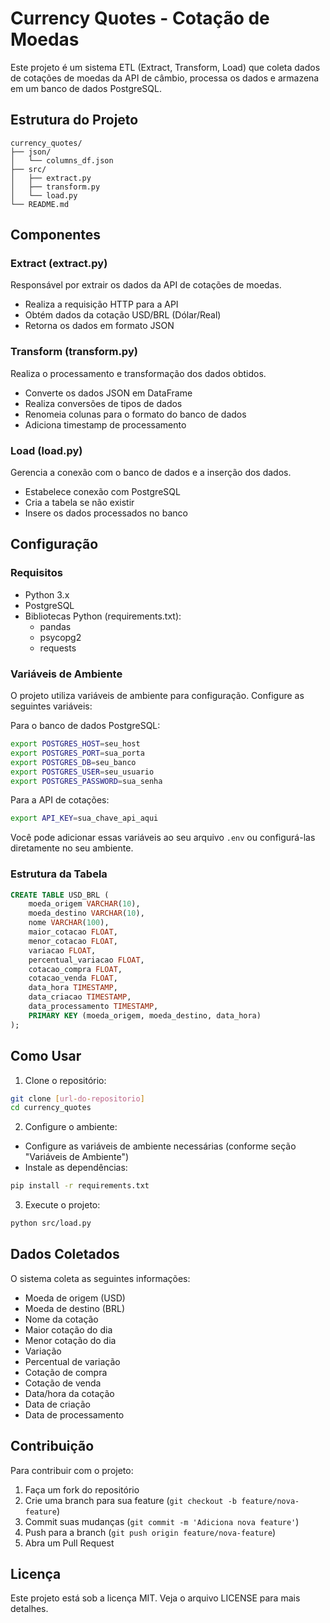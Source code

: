 # Currency Quotes - Cotação de Moedas

Este projeto é um sistema ETL (Extract, Transform, Load) que coleta dados de cotações de moedas da API de câmbio, processa os dados e armazena em um banco de dados PostgreSQL.

## Estrutura do Projeto

```
currency_quotes/
├── json/
│   └── columns_df.json
├── src/
│   ├── extract.py
│   ├── transform.py
│   └── load.py
└── README.md
```

## Componentes

### Extract (extract.py)
Responsável por extrair os dados da API de cotações de moedas. 
- Realiza a requisição HTTP para a API
- Obtém dados da cotação USD/BRL (Dólar/Real)
- Retorna os dados em formato JSON

### Transform (transform.py)
Realiza o processamento e transformação dos dados obtidos.
- Converte os dados JSON em DataFrame
- Realiza conversões de tipos de dados
- Renomeia colunas para o formato do banco de dados
- Adiciona timestamp de processamento

### Load (load.py)
Gerencia a conexão com o banco de dados e a inserção dos dados.
- Estabelece conexão com PostgreSQL
- Cria a tabela se não existir
- Insere os dados processados no banco

## Configuração

### Requisitos
- Python 3.x
- PostgreSQL
- Bibliotecas Python (requirements.txt):
  - pandas
  - psycopg2
  - requests

### Variáveis de Ambiente
O projeto utiliza variáveis de ambiente para configuração. Configure as seguintes variáveis:

Para o banco de dados PostgreSQL:
```bash
export POSTGRES_HOST=seu_host
export POSTGRES_PORT=sua_porta
export POSTGRES_DB=seu_banco
export POSTGRES_USER=seu_usuario
export POSTGRES_PASSWORD=sua_senha
```

Para a API de cotações:
```bash
export API_KEY=sua_chave_api_aqui
```

Você pode adicionar essas variáveis ao seu arquivo `.env` ou configurá-las diretamente no seu ambiente.

### Estrutura da Tabela
```sql
CREATE TABLE USD_BRL (
    moeda_origem VARCHAR(10),
    moeda_destino VARCHAR(10),
    nome VARCHAR(100),
    maior_cotacao FLOAT,
    menor_cotacao FLOAT,
    variacao FLOAT,
    percentual_variacao FLOAT,
    cotacao_compra FLOAT,
    cotacao_venda FLOAT,
    data_hora TIMESTAMP,
    data_criacao TIMESTAMP,
    data_processamento TIMESTAMP,
    PRIMARY KEY (moeda_origem, moeda_destino, data_hora)
);
```

## Como Usar

1. Clone o repositório:
```bash
git clone [url-do-repositorio]
cd currency_quotes
```

2. Configure o ambiente:
- Configure as variáveis de ambiente necessárias (conforme seção "Variáveis de Ambiente")
- Instale as dependências:
```bash
pip install -r requirements.txt
```

3. Execute o projeto:
```bash
python src/load.py
```

## Dados Coletados

O sistema coleta as seguintes informações:
- Moeda de origem (USD)
- Moeda de destino (BRL)
- Nome da cotação
- Maior cotação do dia
- Menor cotação do dia
- Variação
- Percentual de variação
- Cotação de compra
- Cotação de venda
- Data/hora da cotação
- Data de criação
- Data de processamento

## Contribuição

Para contribuir com o projeto:
1. Faça um fork do repositório
2. Crie uma branch para sua feature (`git checkout -b feature/nova-feature`)
3. Commit suas mudanças (`git commit -m 'Adiciona nova feature'`)
4. Push para a branch (`git push origin feature/nova-feature`)
5. Abra um Pull Request

## Licença

Este projeto está sob a licença MIT. Veja o arquivo LICENSE para mais detalhes.
